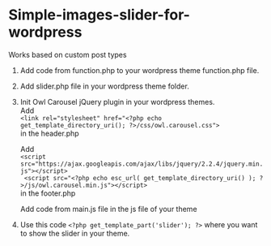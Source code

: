 # Simple-images-slider-for-wordpress
Works based on custom post types

1) Add code from function.php to your wordpress theme function.php file. 

2) Add slider.php file in your wordpress theme folder.

3) Init Owl Carousel  jQuery plugin in your wordpress themes.  
   Add  
   ``<link rel="stylesheet" href="<?php echo get_template_directory_uri(); ?>/css/owl.carousel.css">``   
   in the header.php  
   
    Add  
    ``<script src="https://ajax.googleapis.com/ajax/libs/jquery/2.2.4/jquery.min.js"></script>``    
    `` <script src="<?php echo esc_url( get_template_directory_uri() ); ?>/js/owl.carousel.min.js"></script>``  
    in the footer.php</p>  
    
    Add code from main.js file in the js file of your theme  

4) Use this code  ``<?php get_template_part('slider'); ?>`` where you want to show the slider in your theme.


